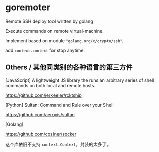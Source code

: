 # goremoter

Remote SSH deploy tool written by golang

Execute commands on remote virtual-machine.

Implement based on module `"golang.org/x/crypto/ssh"`,

add `context.context` for stop anytime.

## Others / 其他同类别的各种语言的第三方件

[JavaScript] A lightweight JS library the runs an arbitrary series of shell commands on both local and remote hosts.

https://github.com/jerkeeler/rcktship


[Python] Sultan: Command and Rule over your Shell

https://github.com/aeroxis/sultan


[Golang]

https://github.com/cosiner/socker

这个库依旧不支持 `context.Context`。封装的太多了。

